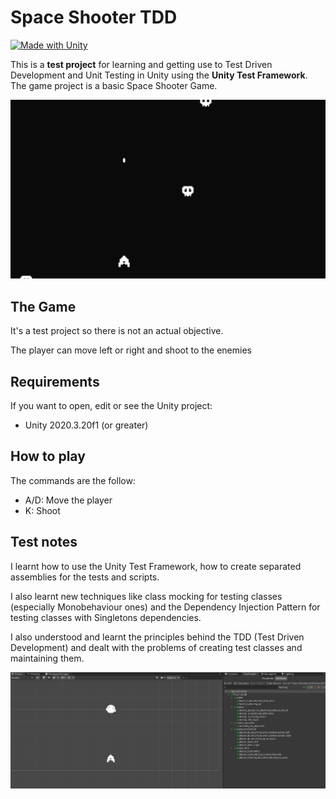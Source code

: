 # Space Shooter TDD
[![Made with Unity](https://img.shields.io/badge/Made%20with-Unity-57b9d3.svg?style=flat&logo=unity)](https://www.unity.com)

This is a **test project** for learning and getting use to Test Driven Development and Unit Testing in Unity using the **Unity Test Framework**.
The game project is a basic Space Shooter Game.

<img src="https://github.com/xPoke-glitch/Space-Shooter-TDD/blob/main/Screenshots/game.png" width="750">

## The Game

It's a test project so there is not an actual objective.

The player can move left or right and shoot to the enemies

## Requirements

If you want to open, edit or see the Unity project:
* Unity 2020.3.20f1 (or greater)

## How to play

The commands are the follow:
* A/D: Move the player
* K: Shoot

## Test notes

I learnt how to use the Unity Test Framework, how to create separated assemblies for the tests and scripts.

I also learnt new techniques like class mocking for testing classes (especially Monobehaviour ones) and the Dependency Injection Pattern for testing classes with Singletons dependencies.

I also understood and learnt the principles behind the TDD (Test Driven Development) and dealt with the problems of creating test classes and maintaining them.

<img src="https://github.com/xPoke-glitch/Space-Shooter-TDD/blob/main/Screenshots/editor.png" width="750">
